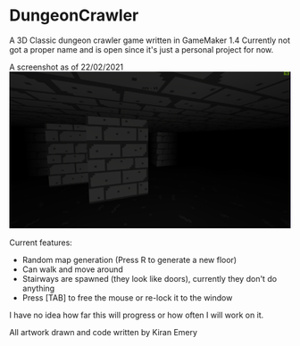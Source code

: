 # DungeonCrawler
A 3D Classic dungeon crawler game written in GameMaker 1.4
Currently not got a proper name and is open since it's just a personal project for now.

A screenshot as of 22/02/2021
![alt text](https://github.com/KiranEmery/DungeonCrawler/blob/main/Screenshots/Example.PNG)

Current features:
* Random map generation (Press R to generate a new floor)
* Can walk and move around
* Stairways are spawned (they look like doors), currently they don't do anything
* Press [TAB] to free the mouse or re-lock it to the window

I have no idea how far this will progress or how often I will work on it.

All artwork drawn and code written by Kiran Emery


